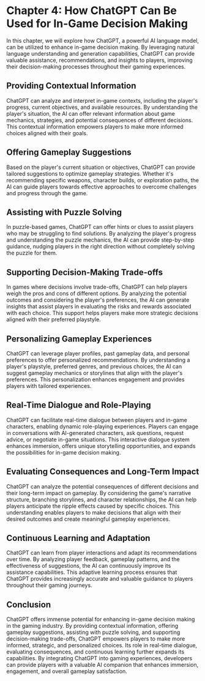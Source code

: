 Chapter 4: How ChatGPT Can Be Used for In-Game Decision Making
==============================================================

In this chapter, we will explore how ChatGPT, a powerful AI language model, can be utilized to enhance in-game decision making. By leveraging natural language understanding and generation capabilities, ChatGPT can provide valuable assistance, recommendations, and insights to players, improving their decision-making processes throughout their gaming experiences.

Providing Contextual Information
--------------------------------

ChatGPT can analyze and interpret in-game contexts, including the player's progress, current objectives, and available resources. By understanding the player's situation, the AI can offer relevant information about game mechanics, strategies, and potential consequences of different decisions. This contextual information empowers players to make more informed choices aligned with their goals.

Offering Gameplay Suggestions
-----------------------------

Based on the player's current situation or objectives, ChatGPT can provide tailored suggestions to optimize gameplay strategies. Whether it's recommending specific weapons, character builds, or exploration paths, the AI can guide players towards effective approaches to overcome challenges and progress through the game.

Assisting with Puzzle Solving
-----------------------------

In puzzle-based games, ChatGPT can offer hints or clues to assist players who may be struggling to find solutions. By analyzing the player's progress and understanding the puzzle mechanics, the AI can provide step-by-step guidance, nudging players in the right direction without completely solving the puzzle for them.

Supporting Decision-Making Trade-offs
-------------------------------------

In games where decisions involve trade-offs, ChatGPT can help players weigh the pros and cons of different options. By analyzing the potential outcomes and considering the player's preferences, the AI can generate insights that assist players in evaluating the risks and rewards associated with each choice. This support helps players make more strategic decisions aligned with their preferred playstyle.

Personalizing Gameplay Experiences
----------------------------------

ChatGPT can leverage player profiles, past gameplay data, and personal preferences to offer personalized recommendations. By understanding a player's playstyle, preferred genres, and previous choices, the AI can suggest gameplay mechanics or storylines that align with the player's preferences. This personalization enhances engagement and provides players with tailored experiences.

Real-Time Dialogue and Role-Playing
-----------------------------------

ChatGPT can facilitate real-time dialogue between players and in-game characters, enabling dynamic role-playing experiences. Players can engage in conversations with AI-generated characters, ask questions, request advice, or negotiate in-game situations. This interactive dialogue system enhances immersion, offers unique storytelling opportunities, and expands the possibilities for in-game decision making.

Evaluating Consequences and Long-Term Impact
--------------------------------------------

ChatGPT can analyze the potential consequences of different decisions and their long-term impact on gameplay. By considering the game's narrative structure, branching storylines, and character relationships, the AI can help players anticipate the ripple effects caused by specific choices. This understanding enables players to make decisions that align with their desired outcomes and create meaningful gameplay experiences.

Continuous Learning and Adaptation
----------------------------------

ChatGPT can learn from player interactions and adapt its recommendations over time. By analyzing player feedback, gameplay patterns, and the effectiveness of suggestions, the AI can continuously improve its assistance capabilities. This adaptive learning process ensures that ChatGPT provides increasingly accurate and valuable guidance to players throughout their gaming journeys.

Conclusion
----------

ChatGPT offers immense potential for enhancing in-game decision making in the gaming industry. By providing contextual information, offering gameplay suggestions, assisting with puzzle solving, and supporting decision-making trade-offs, ChatGPT empowers players to make more informed, strategic, and personalized choices. Its role in real-time dialogue, evaluating consequences, and continuous learning further expands its capabilities. By integrating ChatGPT into gaming experiences, developers can provide players with a valuable AI companion that enhances immersion, engagement, and overall gameplay satisfaction.

